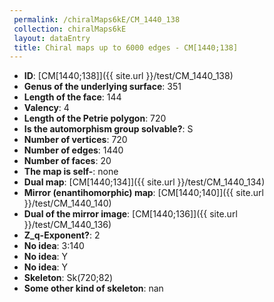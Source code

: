 ```yaml
--- 
 permalink: /chiralMaps6kE/CM_1440_138 
 collection: chiralMaps6kE
 layout: dataEntry
 title: Chiral maps up to 6000 edges - CM[1440;138]
---
```


- **ID**: [CM[1440;138]]({{ site.url }}/test/CM_1440_138)
- **Genus of the underlying surface**: 351
- **Length of the face**: 144
- **Valency**: 4
- **Length of the Petrie polygon**: 720
- **Is the automorphism group solvable?**: S
- **Number of vertices**: 720
- **Number of edges**: 1440
- **Number of faces**: 20
- **The map is self-**: none
- **Dual map**: [CM[1440;134]]({{ site.url }}/test/CM_1440_134)
- **Mirror (enantihomorphic) map**: [CM[1440;140]]({{ site.url }}/test/CM_1440_140)
- **Dual of the mirror image**: [CM[1440;136]]({{ site.url }}/test/CM_1440_136)
- **Z_q-Exponent?**: 2
- **No idea**:  3:140
- **No idea**: Y
- **No idea**: Y
- **Skeleton**: Sk(720;82)
- **Some other kind of skeleton**: nan
